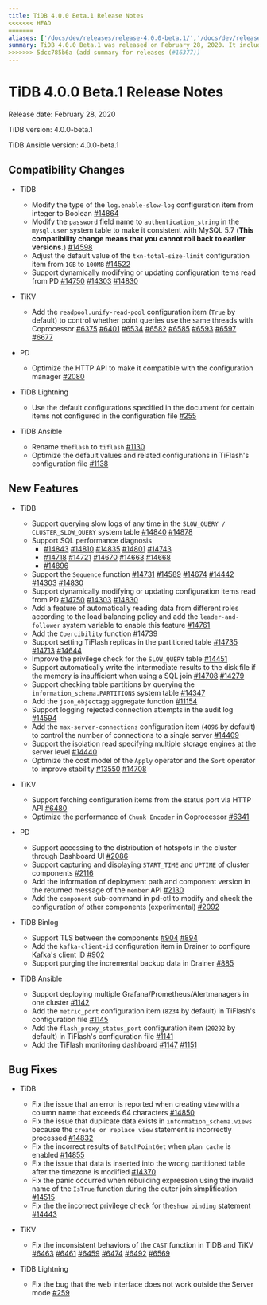 ```yaml
---
title: TiDB 4.0.0 Beta.1 Release Notes
<<<<<<< HEAD
=======
aliases: ['/docs/dev/releases/release-4.0.0-beta.1/','/docs/dev/releases/4.0.0-beta.1/']
summary: TiDB 4.0.0 Beta.1 was released on February 28, 2020. It includes compatibility changes, new features, and bug fixes. Some highlights include support for SQL performance diagnosis, the `Sequence` function, and TLS support between components. Additionally, TiDB Lightning now has a bug fix for the web interface.
>>>>>>> 5dcc785b6a (add summary for releases (#16377))
---
```


# TiDB 4.0.0 Beta.1 Release Notes

Release date: February 28, 2020

TiDB version: 4.0.0-beta.1

TiDB Ansible version: 4.0.0-beta.1

## Compatibility Changes

* TiDB
    + Modify the type of the `log.enable-slow-log` configuration item from integer to Boolean [#14864](https://github.com/pingcap/tidb/pull/14864)
    + Modify the `password` field name to `authentication_string` in the `mysql.user` system table to make it consistent with MySQL 5.7 (**This compatibility change means that you cannot roll back to earlier versions.**) [#14598](https://github.com/pingcap/tidb/pull/14598)
    + Adjust the default value of the `txn-total-size-limit` configuration item from `1GB` to `100MB` [#14522](https://github.com/pingcap/tidb/pull/14522)
    + Support dynamically modifying or updating configuration items read from PD [#14750](https://github.com/pingcap/tidb/pull/14750) [#14303](https://github.com/pingcap/tidb/pull/14303) [#14830](https://github.com/pingcap/tidb/pull/14830)

* TiKV
    + Add the `readpool.unify-read-pool` configuration item (`True` by default) to control whether point queries use the same threads with Coprocessor [#6375](https://github.com/tikv/tikv/pull/6375) [#6401](https://github.com/tikv/tikv/pull/6401) [#6534](https://github.com/tikv/tikv/pull/6534) [#6582](https://github.com/tikv/tikv/pull/6582) [#6585](https://github.com/tikv/tikv/pull/6585) [#6593](https://github.com/tikv/tikv/pull/6593) [#6597](https://github.com/tikv/tikv/pull/6597) [#6677](https://github.com/tikv/tikv/pull/6677)

* PD
    + Optimize the HTTP API to make it compatible with the configuration manager [#2080](https://github.com/pingcap/pd/pull/2080)

* TiDB Lightning
    + Use the default configurations specified in the document for certain items not configured in the configuration file [#255](https://github.com/pingcap/tidb-lightning/pull/255)

* TiDB Ansible
    + Rename `theflash` to `tiflash` [#1130](https://github.com/pingcap/tidb-ansible/pull/1130)
    + Optimize the default values and related configurations in TiFlash's configuration file [#1138](https://github.com/pingcap/tidb-ansible/pull/1138)

## New Features

* TiDB
    + Support querying slow logs of any time in the `SLOW_QUERY / CLUSTER_SLOW_QUERY` system table [#14840](https://github.com/pingcap/tidb/pull/14840) [#14878](https://github.com/pingcap/tidb/pull/14878)
    + Support SQL performance diagnosis
        - [#14843](https://github.com/pingcap/tidb/pull/14843) [#14810](https://github.com/pingcap/tidb/pull/14810) [#14835](https://github.com/pingcap/tidb/pull/14835) [#14801](https://github.com/pingcap/tidb/pull/14801) [#14743](https://github.com/pingcap/tidb/pull/14743)
        - [#14718](https://github.com/pingcap/tidb/pull/14718) [#14721](https://github.com/pingcap/tidb/pull/14721) [#14670](https://github.com/pingcap/tidb/pull/14670) [#14663](https://github.com/pingcap/tidb/pull/14663) [#14668](https://github.com/pingcap/tidb/pull/14668)
        - [#14896](https://github.com/pingcap/tidb/pull/14896)
    + Support the `Sequence` function [#14731](https://github.com/pingcap/tidb/pull/14731) [#14589](https://github.com/pingcap/tidb/pull/14589) [#14674](https://github.com/pingcap/tidb/pull/14674) [#14442](https://github.com/pingcap/tidb/pull/14442) [#14303](https://github.com/pingcap/tidb/pull/14303) [#14830](https://github.com/pingcap/tidb/pull/14830)
    + Support dynamically modifying or updating configuration items read from PD [#14750](https://github.com/pingcap/tidb/pull/14750) [#14303](https://github.com/pingcap/tidb/pull/14303) [#14830](https://github.com/pingcap/tidb/pull/14830)
    + Add a feature of automatically reading data from different roles according to the load balancing policy and add the `leader-and-follower` system variable to enable this feature [#14761](https://github.com/pingcap/tidb/pull/14761)
    + Add the `Coercibility` function [#14739](https://github.com/pingcap/tidb/pull/14739)
    + Support setting TiFlash replicas in the partitioned table [#14735](https://github.com/pingcap/tidb/pull/14735) [#14713](https://github.com/pingcap/tidb/pull/14713) [#14644](https://github.com/pingcap/tidb/pull/14644)
    + Improve the privilege check for the `SLOW_QUERY` table [#14451](https://github.com/pingcap/tidb/pull/14451)
    + Support automatically write the intermediate results to the disk file if the memory is insufficient when using a SQL join [#14708](https://github.com/pingcap/tidb/pull/14708) [#14279](https://github.com/pingcap/tidb/pull/14279)
    + Support checking table partitions by querying the `information_schema.PARTITIONS` system table [#14347](https://github.com/pingcap/tidb/pull/14347)
    + Add the `json_objectagg` aggregate function [#11154](https://github.com/pingcap/tidb/pull/11154)
    + Support logging rejected connection attempts in the audit log [#14594](https://github.com/pingcap/tidb/pull/14594)
    + Add the `max-server-connections` configuration item (`4096` by default) to control the number of connections to a single server [#14409](https://github.com/pingcap/tidb/pull/14409)
    + Support the isolation read specifying multiple storage engines at the server level [#14440](https://github.com/pingcap/tidb/pull/14440)
    + Optimize the cost model of the `Apply` operator and the `Sort` operator to improve stability [#13550](https://github.com/pingcap/tidb/pull/13550) [#14708](https://github.com/pingcap/tidb/pull/14708)

* TiKV
    + Support fetching configuration items from the status port via HTTP API [#6480](https://github.com/tikv/tikv/pull/6480)
    + Optimize the performance of `Chunk Encoder` in Coprocessor [#6341](https://github.com/tikv/tikv/pull/6341)

* PD
    + Support accessing to the distribution of hotspots in the cluster through Dashboard UI [#2086](https://github.com/pingcap/pd/pull/2086)
    + Support capturing and displaying `START_TIME` and `UPTIME` of cluster components [#2116](https://github.com/pingcap/pd/pull/2116)
    + Add the information of deployment path and component version in the returned message of the `member` API [#2130](https://github.com/pingcap/pd/pull/2130)
    + Add the `component` sub-command in pd-ctl to modify and check the configuration of other components (experimental) [#2092](https://github.com/pingcap/pd/pull/2092)

* TiDB Binlog
    + Support TLS between the components [#904](https://github.com/pingcap/tidb-binlog/pull/904) [#894](https://github.com/pingcap/tidb-binlog/pull/894)
    + Add the `kafka-client-id` configuration item in Drainer to configure Kafka's client ID [#902](https://github.com/pingcap/tidb-binlog/pull/902)
    + Support purging the incremental backup data in Drainer [#885](https://github.com/pingcap/tidb-binlog/pull/885)

* TiDB Ansible
    + Support deploying multiple Grafana/Prometheus/Alertmanagers in one cluster [#1142](https://github.com/pingcap/tidb-ansible/pull/1142)
    + Add the `metric_port` configuration item (`8234` by default) in TiFlash's configuration file [#1145](https://github.com/pingcap/tidb-ansible/pull/1145)
    + Add the `flash_proxy_status_port` configuration item (`20292` by default) in TiFlash's configuration file [#1141](https://github.com/pingcap/tidb-ansible/pull/1141)
    + Add the TiFlash monitoring dashboard [#1147](https://github.com/pingcap/tidb-ansible/pull/1147) [#1151](https://github.com/pingcap/tidb-ansible/pull/1151)

## Bug Fixes

* TiDB
    + Fix the issue that an error is reported when creating `view` with a column name that exceeds 64 characters [#14850](https://github.com/pingcap/tidb/pull/14850)
    + Fix the issue that duplicate data exists in `information_schema.views` because the `create or replace view` statement is incorrectly processed [#14832](https://github.com/pingcap/tidb/pull/14832)
    + Fix the incorrect results of `BatchPointGet` when `plan cache` is enabled [#14855](https://github.com/pingcap/tidb/pull/14855)
    + Fix the issue that data is inserted into the wrong partitioned table after the timezone is modified [#14370](https://github.com/pingcap/tidb/pull/14370)
    + Fix the panic occurred when rebuilding expression using the invalid name of the `IsTrue` function during the outer join simplification [#14515](https://github.com/pingcap/tidb/pull/14515)
    + Fix the the incorrect privilege check for the`show binding` statement [#14443](https://github.com/pingcap/tidb/pull/14443)

* TiKV
    + Fix the inconsistent behaviors of the `CAST` function in TiDB and TiKV [#6463](https://github.com/tikv/tikv/pull/6463) [#6461](https://github.com/tikv/tikv/pull/6461) [#6459](https://github.com/tikv/tikv/pull/6459) [#6474](https://github.com/tikv/tikv/pull/6474) [#6492](https://github.com/tikv/tikv/pull/6492) [#6569](https://github.com/tikv/tikv/pull/6569)

* TiDB Lightning
    + Fix the bug that the web interface does not work outside the Server mode [#259](https://github.com/pingcap/tidb-lightning/pull/259)
